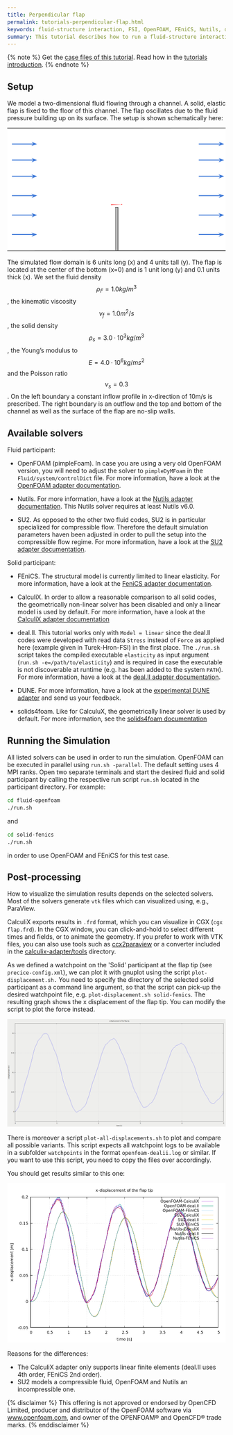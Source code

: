 ```yaml
---
title: Perpendicular flap
permalink: tutorials-perpendicular-flap.html
keywords: fluid-structure interaction, FSI, OpenFOAM, FEniCS, Nutils, deal.II, Calculix, SU2,
summary: This tutorial describes how to run a fluid-structure interaction using preCICE and any fluid-solid solver combination of our <a href="adapters-overview.html">officially provided adapter codes</a>.
---
```


{% note %}
Get the [case files of this tutorial](https://github.com/precice/tutorials/tree/master/perpendicular-flap). Read how in the [tutorials introduction](https://www.precice.org/tutorials.html).
{% endnote %}

## Setup

We model a two-dimensional fluid flowing through a channel. A solid, elastic flap is fixed to the floor of this channel. The flap oscillates due to the fluid pressure building up on its surface. The setup is shown schematically here:

![Flap setup](images/tutorials-perpendicular-flap-setup-drawing.png)

The simulated flow domain is 6 units long (x) and 4 units tall (y). The flap is located at the center of the bottom (x=0) and is 1 unit long (y) and 0.1 units thick (x). We set the fluid density $$ \rho_F= 1.0kg/m^{3} $$, the kinematic viscosity $$ \nu_f= 1.0m^{2}/s $$, the solid density $$ \rho_s= 3.0·10^{3}kg/m^{3} $$, the Young’s modulus to $$ E= 4.0·10^{6} kg/ms^{2} $$ and the Poisson ratio $$ \nu_s = 0.3 $$. On the left boundary a constant inflow profile in x-direction of 10m/s is prescribed. The right boundary is an outflow and the top and bottom of the channel as well as the surface of the flap are no-slip walls.

## Available solvers

Fluid participant:

* OpenFOAM (pimpleFoam). In case you are using a very old OpenFOAM version, you will need to adjust the solver to `pimpleDyMFoam` in the `Fluid/system/controlDict` file. For more information, have a look at the [OpenFOAM adapter documentation](https://www.precice.org/adapter-openfoam-overview.html).

* Nutils. For more information, have a look at the [Nutils adapter documentation](https://www.precice.org/adapter-nutils.html). This Nutils solver requires at least Nutils v6.0.

* SU2. As opposed to the other two fluid codes, SU2 is in particular specialized for compressible flow. Therefore the default simulation parameters haven been adjusted in order to pull the setup into the compressible flow regime. For more information, have a look at the [SU2 adapter documentation](https://www.precice.org/adapter-su2-overview.html).

Solid participant:

* FEniCS. The structural model is currently limited to linear elasticity. For more information, have a look at the [FeniCS adapter documentation](https://www.precice.org/adapter-fenics.html).

* CalculiX. In order to allow a reasonable comparison to all solid codes, the geometrically non-linear solver has been disabled and only a linear model is used by default. For more information, have a look at the [CalculiX adapter documentation](https://www.precice.org/adapter-calculix-overview.html)

* deal.II. This tutorial works only with `Model = linear` since the deal.II codes were developed with read data `Stress` instead of `Force` as applied here (example given in Turek-Hron-FSI) in the first place. The `./run.sh` script takes the compiled executable `elasticity` as input argument (`run.sh -e=/path/to/elasticity`) and is required in case the executable is not discoverable at runtime (e.g. has been added to the system `PATH`). For more information, have a look at the [deal.II adapter documentation](https://www.precice.org/adapter-dealii-overview.html).

* DUNE. For more information, have a look at the [experimental DUNE adapter](https://github.com/precice/dune-adapter) and send us your feedback.

* solids4foam. Like for CalculuX, the geometrically linear solver is used by default. For more information, see the [solids4foam documentation](https://bitbucket.org/philip_cardiff/solids4foam-release/src/master/documentation/overview.md)

## Running the Simulation

All listed solvers can be used in order to run the simulation. OpenFOAM can be executed in parallel using `run.sh -parallel`. The default setting uses 4 MPI ranks. Open two separate terminals and start the desired fluid and solid participant by calling the respective run script `run.sh` located in the participant directory. For example:

```bash
cd fluid-openfoam
./run.sh
```

and

```bash
cd solid-fenics
./run.sh
```

in order to use OpenFOAM and FEniCS for this test case.

## Post-processing

How to visualize the simulation results depends on the selected solvers. Most of the solvers generate `vtk` files which can visualized using, e.g., ParaView.

CalculiX exports results in `.frd` format, which you can visualize in CGX (`cgx flap.frd`). In the CGX window, you can click-and-hold to select different times and fields, or to animate the geometry. If you prefer to work with VTK files, you can also use tools such as [ccx2paraview](https://github.com/calculix/ccx2paraview) or a converter included in the [calculix-adapter/tools](https://github.com/precice/calculix-adapter/tree/master/tools) directory.

As we defined a watchpoint on the 'Solid' participant at the flap tip (see `precice-config.xml`), we can plot it with gnuplot using the script `plot-displacement.sh.` You need to specify the directory of the selected solid participant as a command line argument, so that the script can pick-up the desired watchpoint file, e.g. `plot-displacement.sh solid-fenics`. The resulting graph shows the x displacement of the flap tip. You can modify the script to plot the force instead.

![Flap watchpoint](images/tutorials-perpendicular-flap-displacement-watchpoint.png)

There is moreover a script `plot-all-displacements.sh` to plot and compare all possible variants. This script expects all watchpoint logs to be available in a subfolder `watchpoints` in the format `openfoam-dealii.log` or similar. If you want to use this script, you need to copy the files over accordingly.

You should get results similar to this one:

![All flap watchpoints](images/tutorials-perpendicular-flap-displacement-all-watchpoints.png)

Reasons for the differences:

* The CalculiX adapter only supports linear finite elements (deal.II uses 4th order, FEniCS 2nd order).
* SU2 models a compressible fluid, OpenFOAM and Nutils an incompressible one.  

{% disclaimer %}
This offering is not approved or endorsed by OpenCFD Limited, producer and distributor of the OpenFOAM software via www.openfoam.com, and owner of the OPENFOAM®  and OpenCFD®  trade marks.
{% enddisclaimer %}
